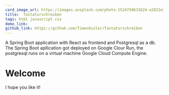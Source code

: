 ```yaml
---
card_image_url: https://images.unsplash.com/photo-1524758631624-e2822e304c36?ixlib=rb-1.2.1&ixid=MnwxMjA3fDF8MHxwaG90by1wYWdlfHx8fGVufDB8fHx8&auto=format&fit=crop&w=2070&q=80
title:  Tastaturschreiben
tags: html javascript css
demo_link: 
github_link: https://github.com/TimonGisler/Tastaturschreiben
---
```


A Spring Boot application with React as frontend and Postgresql as a db. The Spring Boot apllication got deployed on Google Clour Run, the postgresql runs on a
virtual machine Google Cloud Compute Engine.

# Welcome 



I hope you like it!